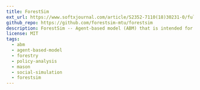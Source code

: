 ```yaml
---
title: ForestSim
ext_url: https://www.softxjournal.com/article/S2352-7110(18)30231-0/fulltext
github_repo: https://github.com/forestsim-mtu/forestsim
description: ForestSim -- Agent-based model (ABM) that is intended for research into the policy and sustainability of woody-biomass based biofuels and bioenergy options.
license: MIT
tags:
  - abm
  - agent-based-model
  - forestry
  - policy-analysis
  - mason
  - social-simulation
  - forestsim
---
```

